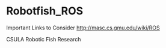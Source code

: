 # Robotfish_ROS
Important Links to Consider
http://masc.cs.gmu.edu/wiki/ROS

CSULA Robotic Fish Research
